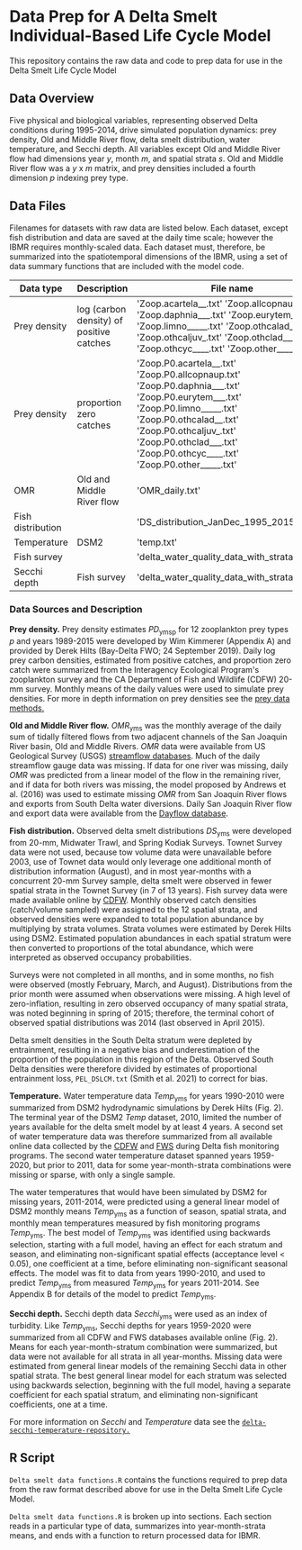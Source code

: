 # Data Prep for A Delta Smelt Individual-Based Life Cycle Model

This repository contains the raw data and code to prep data for use in the Delta Smelt Life Cycle Model 

## Data Overview
Five physical and biological variables, representing observed Delta conditions during 1995-2014, drive simulated population dynamics: prey density, Old and Middle River flow, delta smelt distribution, water temperature, and Secchi depth. All variables except Old and Middle River flow had dimensions year _y_, month _m_, and spatial strata _s_. Old and Middle River flow was a _y_ x _m_ matrix, and prey densities included a fourth dimension _p_ indexing prey type.

## Data Files
Filenames for datasets with raw data are listed below. Each dataset, except fish distribution and data are saved at the daily time scale; however the IBMR requires monthly-scaled data. Each dataset must, therefore, be summarized into the spatiotemporal dimensions of the IBMR, using a set of data summary functions that are included with the model code.

| Data type | Description | File name | Comments |
| --- | --- | --- | --- |
| Prey density | log (carbon density) of positive catches | &#39;Zoop.acartela\_\_.txt&#39;  &#39;Zoop.allcopnaup.txt&#39; &#39;Zoop.daphnia\_\_\_.txt&#39; &#39;Zoop.eurytem\_\_\_.txt&#39;  &#39;Zoop.limno\_\_\_\_\_.txt&#39; &#39;Zoop.othcalad\_\_.txt&#39; &#39;Zoop.othcaljuv\_.txt&#39; &#39;Zoop.othclad\_\_\_.txt&#39; &#39;Zoop.othcyc\_\_\_\_.txt&#39; &#39;Zoop.other\_\_\_\_\_.txt&#39; | One file for each prey type |
| Prey density | proportion zero catches | &#39;Zoop.P0.acartela\_\_.txt&#39; &#39;Zoop.P0.allcopnaup.txt&#39; &#39;Zoop.P0.daphnia\_\_\_.txt&#39; &#39;Zoop.P0.eurytem\_\_\_.txt&#39; &#39;Zoop.P0.limno\_\_\_\_\_.txt&#39; &#39;Zoop.P0.othcalad\_\_.txt&#39; &#39;Zoop.P0.othcaljuv\_.txt&#39; &#39;Zoop.P0.othclad\_\_\_.txt&#39; &#39;Zoop.P0.othcyc\_\_\_\_.txt&#39; &#39;Zoop.P0.other\_\_\_\_\_.txt&#39; | One file for each prey type |
| OMR | Old and Middle River flow | &#39;OMR\_daily.txt&#39; | |
| Fish distribution | | &#39;DS\_distribution\_JanDec\_1995\_2015.txt&#39; | |
| Temperature | DSM2 | &#39;temp.txt&#39; | |
| Fish survey | | &#39;delta\_water\_quality\_data\_with\_strata\_v2.csv&#39; | |
| Secchi depth | Fish survey | &#39;delta\_water\_quality\_data\_with\_strata\_v2.csv&#39; | |

### Data Sources and Description
**Prey density.** Prey density estimates _PD_<sub>ymsp</sub> for 12 zooplankton prey types _p_ and years 1989-2015 were developed by Wim Kimmerer (Appendix A) and provided by Derek Hilts (Bay-Delta FWO; 24 September 2019). Daily log prey carbon densities, estimated from positive catches, and proportion zero catch were summarized from the Interagency Ecological Program&#39;s zooplankton survey and the CA Department of Fish and Wildlife (CDFW) 20-mm survey. Monthly means of the daily values were used to simulate prey densities. For more in depth information on prey densities see the [prey data methods.](https://github.com/CSAMP/prey-data) 

**Old and Middle River flow.** _OMR_<sub>yms</sub> was the monthly average of the daily sum of tidally filtered flows from two adjacent channels of the San Joaquin River basin, Old and Middle Rivers. _OMR_ data were available from US Geological Survey (USGS) [streamflow databases](https://waterdata.usgs.gov). Much of the daily streamflow gauge data was missing. If data for one river was missing, daily _OMR_ was predicted from a linear model of the flow in the remaining river, and if data for both rivers was missing, the model proposed by Andrews et al. (2016) was used to estimate missing _OMR_ from San Joaquin River flows and exports from South Delta water diversions. Daily San Joaquin River flow and export data were available from the [Dayflow database](https://data.cnra.ca.gov/dataset/dayflow).

**Fish distribution.** Observed delta smelt distributions _DS_<sub>yms</sub> were developed from 20-mm, Midwater Trawl, and Spring Kodiak Surveys. Townet Survey data were not used, because tow volume data were unavailable before 2003, use of Townet data would only leverage one additional month of distribution information (August), and in most year-months with a concurrent 20-mm Survey sample, delta smelt were observed in fewer spatial strata in the Townet Survey (in 7 of 13 years). Fish survey data were made available online by [CDFW](ftp://ftp.dfg.ca.gov/). Monthly observed catch densities (catch/volume sampled) were assigned to the 12 spatial strata, and observed densities were expanded to total population abundance by multiplying by strata volumes. Strata volumes were estimated by Derek Hilts using DSM2. Estimated population abundances in each spatial stratum were then converted to proportions of the total abundance, which were interpreted as observed occupancy probabilities.

Surveys were not completed in all months, and in some months, no fish were observed (mostly February, March, and August). Distributions from the prior month were assumed when observations were missing. A high level of zero-inflation, resulting in zero observed occupancy of many spatial strata, was noted beginning in spring of 2015; therefore, the terminal cohort of observed spatial distributions was 2014 (last observed in April 2015).

Delta smelt densities in the South Delta stratum were depleted by entrainment, resulting in a negative bias and underestimation of the proportion of the population in this region of the Delta. Observed South Delta densities were therefore divided by estimates of proportional entrainment loss, `PEL_DSLCM.txt` (Smith et al. 2021) to correct for bias.

**Temperature.** Water temperature data _Temp_<sub>yms</sub> for years 1990-2010 were summarized from DSM2 hydrodynamic simulations by Derek Hilts (Fig. 2). The terminal year of the DSM2 _Temp_ dataset, 2010, limited the number of years available for the delta smelt model by at least 4 years. A second set of water temperature data was therefore summarized from all available online data collected by the [CDFW](https://nrm.dfg.ca.gov/) and [FWS](https://www.fws.gov/lodi/) during Delta fish monitoring programs. The second water temperature dataset spanned years 1959-2020, but prior to 2011, data for some year-month-strata combinations were missing or sparse, with only a single sample.

The water temperatures that would have been simulated by DSM2 for missing years, 2011-2014, were predicted using a general linear model of DSM2 monthly means _Temp_<sub>yms</sub> as a function of season, spatial strata, and monthly mean temperatures measured by fish monitoring programs _Temp_<sub>yms</sub>. The best model of _Temp_<sub>yms</sub> was identified using backwards selection, starting with a full model, having an effect for each stratum and season, and eliminating non-significant spatial effects (acceptance level \< 0.05), one coefficient at a time, before eliminating non-significant seasonal effects. The model was fit to data from years 1990-2010, and used to predict _Temp_<sub>yms</sub> from measured _Temp_<sub>yms</sub> for years 2011-2014. See Appendix B for details of the model to predict _Temp_<sub>yms</sub>. 

**Secchi depth.** Secchi depth data _Secchi_<sub>yms</sub> were used as an index of turbidity. Like _Temp_<sub>yms</sub>, Secchi depths for years 1959-2020 were summarized from all CDFW and FWS databases available online (Fig. 2). Means for each year-month-stratum combination were summarized, but data were not available for all strata in all year-months. Missing data were estimated from general linear models of the remaining Secchi data in other spatial strata. The best general linear model for each stratum was selected using backwards selection, beginning with the full model, having a separate coefficient for each spatial stratum, and eliminating non-significant coefficients, one at a time.

For more information on _Secchi_ and _Temperature_ data see the [`delta-secchi-temperature-repository.`](https://github.com/CSAMP/delta-secchi-temperature-data)  

## R Script
`Delta smelt data functions.R` contains the functions required to prep data from the raw format described above for use in the Delta Smelt Life Cycle Model. 

`Delta smelt data functions.R` is broken up into sections. Each section reads in a particular type of data, summarizes into year-month-strata means, and ends with a function to return processed data for IBMR.





